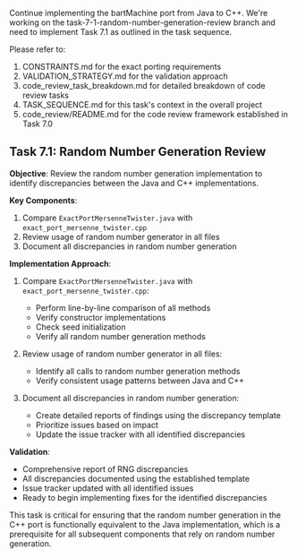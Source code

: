Continue implementing the bartMachine port from Java to C++. We're working on the task-7-1-random-number-generation-review branch and need to implement Task 7.1 as outlined in the task sequence.

Please refer to:
1. CONSTRAINTS.md for the exact porting requirements
2. VALIDATION_STRATEGY.md for the validation approach
3. code_review_task_breakdown.md for detailed breakdown of code review tasks
4. TASK_SEQUENCE.md for this task's context in the overall project
5. code_review/README.md for the code review framework established in Task 7.0

## Task 7.1: Random Number Generation Review

**Objective**: Review the random number generation implementation to identify discrepancies between the Java and C++ implementations.

**Key Components**:
1. Compare `ExactPortMersenneTwister.java` with `exact_port_mersenne_twister.cpp`
2. Review usage of random number generator in all files
3. Document all discrepancies in random number generation

**Implementation Approach**:
1. Compare `ExactPortMersenneTwister.java` with `exact_port_mersenne_twister.cpp`:
   - Perform line-by-line comparison of all methods
   - Verify constructor implementations
   - Check seed initialization
   - Verify all random number generation methods

2. Review usage of random number generator in all files:
   - Identify all calls to random number generation methods
   - Verify consistent usage patterns between Java and C++

3. Document all discrepancies in random number generation:
   - Create detailed reports of findings using the discrepancy template
   - Prioritize issues based on impact
   - Update the issue tracker with all identified discrepancies

**Validation**:
- Comprehensive report of RNG discrepancies
- All discrepancies documented using the established template
- Issue tracker updated with all identified issues
- Ready to begin implementing fixes for the identified discrepancies

This task is critical for ensuring that the random number generation in the C++ port is functionally equivalent to the Java implementation, which is a prerequisite for all subsequent components that rely on random number generation.
